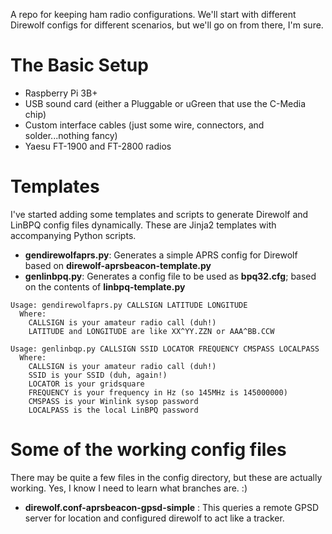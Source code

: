 A repo for keeping ham radio configurations.  We'll start with different Direwolf configs for different scenarios, but we'll go on from there, I'm sure.
# The Basic Setup
* Raspberry Pi 3B+
* USB sound card (either a Pluggable or uGreen that use the C-Media chip)
* Custom interface cables (just some wire, connectors, and solder...nothing fancy)
* Yaesu FT-1900 and FT-2800 radios
#  Templates


I've started adding some templates and scripts to generate Direwolf and LinBPQ config files dynamically.  These are Jinja2 templates with accompanying Python scripts.
* **gendirewolfaprs.py**: Generates a simple APRS config for Direwolf based on **direwolf-aprsbeacon-template.py**
* **genlinbpq.py**: Generates a config file to be used as **bpq32.cfg**; based on the contents of **linbpq-template.py**

```
Usage: gendirewolfaprs.py CALLSIGN LATITUDE LONGITUDE
  Where:
    CALLSIGN is your amateur radio call (duh!)
    LATITUDE and LONGITUDE are like XX^YY.ZZN or AAA^BB.CCW
```
```
Usage: genlinbqp.py CALLSIGN SSID LOCATOR FREQUENCY CMSPASS LOCALPASS
  Where:
    CALLSIGN is your amateur radio call (duh!)
    SSID is your SSID (duh, again!)
    LOCATOR is your gridsquare
    FREQUENCY is your frequency in Hz (so 145MHz is 145000000)
    CMSPASS is your Winlink sysop password
    LOCALPASS is the local LinBPQ password
```
#  Some of the working config files
There may be quite a few files in the config directory, but these are actually working. Yes, I know I need to learn what branches are.  :)
* **direwolf.conf-aprsbeacon-gpsd-simple** : This queries a remote GPSD server for location and configured direwolf to act like a tracker.
